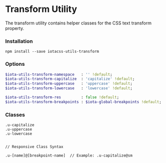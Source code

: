 # Transform Utility #

The transform utility contains helper classes for the CSS text transform property.


### Installation ###

```
npm install --save iotacss-utils-transform
```


### Options ###

```sass
$iota-utils-transform-namespace   : '' !default;
$iota-utils-transform-capitalize  : 'capitalize' !default;
$iota-utils-transform-uppercase   : 'uppercase' !default;
$iota-utils-transform-lowercase   : 'lowercase' !default;

$iota-utils-transform-res         : false !default;
$iota-utils-transform-breakpoints : $iota-global-breakpoints !default;
```


### Classes ###

```
.u-capitalize
.u-uppercase
.u-lowercase


// Responsive Class Syntax

.u-[name]@[breakpoint-name]  // Example: .u-capitalize@sm
```
